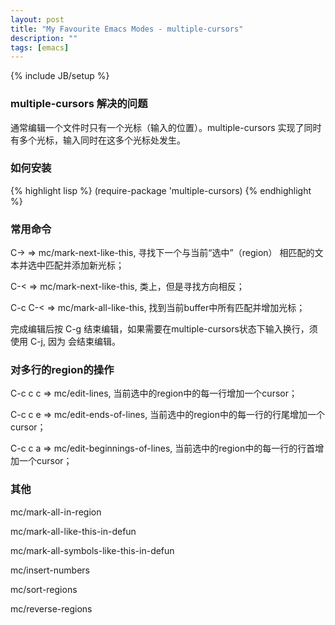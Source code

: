```yaml
---
layout: post
title: "My Favourite Emacs Modes - multiple-cursors"
description: ""
tags: [emacs]
---
```

{% include JB/setup %}

### multiple-cursors 解决的问题 ###

通常编辑一个文件时只有一个光标（输入的位置）。multiple-cursors 实现了同时有多个光标，输入同时在这多个光标处发生。

### 如何安装 ###

{% highlight lisp %}
(require-package 'multiple-cursors)
{% endhighlight %}

### 常用命令 ###

C-> => mc/mark-next-like-this, 寻找下一个与当前“选中”（region） 相匹配的文本并选中匹配并添加新光标；

C-< => mc/mark-next-like-this, 类上，但是寻找方向相反；

C-c C-< => mc/mark-all-like-this, 找到当前buffer中所有匹配并增加光标；

完成编辑后按 <return> C-g 结束编辑，如果需要在multiple-cursors状态下输入换行，须使用 C-j, 因为 <return> 会结束编辑。

### 对多行的region的操作 ###

C-c c c => mc/edit-lines, 当前选中的region中的每一行增加一个cursor；

C-c c e => mc/edit-ends-of-lines, 当前选中的region中的每一行的行尾增加一个cursor；

C-c c a => mc/edit-beginnings-of-lines, 当前选中的region中的每一行的行首增加一个cursor；

### 其他 ###

mc/mark-all-in-region

mc/mark-all-like-this-in-defun

mc/mark-all-symbols-like-this-in-defun

mc/insert-numbers

mc/sort-regions

mc/reverse-regions
